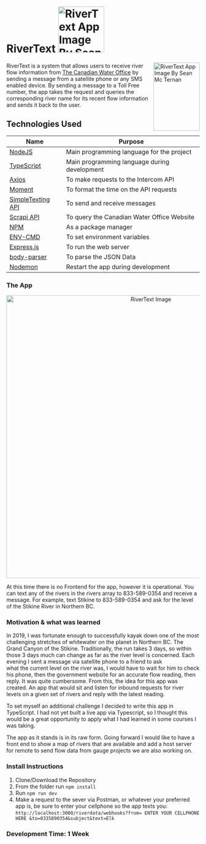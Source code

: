 # RiverText <a href="https://github.com/SeanMcTernan" target="_blank"><img src="https://raw.githubusercontent.com/SeanMcTernan/SeanMcTernan/7c1dcc08830e2087866a9d06c1f37d7b431edf82/ReadMe_Images/ReadMe_Badge_Small.svg" alt="RiverText App Image By Sean Mc Ternan" width="120"/></a>


<img src="https://raw.githubusercontent.com/SeanMcTernan/SeanMcTernan/f481c32fdf59e90a360fae91bf47eedad2ae3f38/ReadMe_Images/RiverText/RiverText.svg" align="right"
     alt="RiverText App Image By Sean Mc Ternan" width="120" height="178">


RiverText is a system that allows users to receive river flow information from <a href="https://wateroffice.ec.gc.ca/mainmenu/real_time_data_index_e.html" target="_blank">The Canadian Water Office</a> by sending a message from a satellite phone or any SMS enabled device. By sending a message to a Toll Free number, the app takes the request and queries the corresponding river name for its recent flow information and sends it back to the user.


## Technologies Used
| Name                                                        | Purpose                                                                                                    |
| ----------------------------------------------------------- | ---------------------------------------------------------------------------------------------------------- |
| [NodeJS](https://nodejs.org/en/)         | Main programming language for the project |
| [TypeScript](https://www.typescriptlang.org/)         | Main programming language during development|
| [Axios](https://www.npmjs.com/package/axios)                      | To make requests to the Intercom API |
| [Moment](https://momentjs.com/)                      | To format the time on the API requests |
| [SimpleTexting API](https://www.simpletexting.com) | To send and receive messages                                                          |
| [Scrapi API](https://scrap2api.web.app/d)                     | To query the Canadian Water Office Website                                                                                     |
| [NPM](https://www.npmjs.com/)                                | As a package manager                                                         |
| [ENV-CMD](https://www.npmjs.com/package/env-cmd)                     | To set environment variables                                                                                                 |
| [Express.js](https://expressjs.com/)                            | To run the web server                                                                                      |
| [body-parser](https://www.npmjs.com/package/body-parser)                                   | To parse the JSON Data
| [Nodemon](https://www.npmjs.com/package/nodemon)                            | Restart the app during development             

### The App

<p align="center">
  <img src="https://github.com/SeanMcTernan/SeanMcTernan/blob/master/ReadMe_Images/RiverText/RiverText.jpg?raw=true" alt="RiverText Image" width="738">
</p>

At this time there is no Frontend for the app, however it is operational. You can text any of the rivers in the rivers array to 833-589-0354 and receive a message. For example, text Stikine to 833-589-0354 and ask for the level of the Stikine River in Northern BC.


### Motivation & what was learned

In 2019, I was fortunate enough to successfully kayak down one of the most challenging stretches of whitewater on the planet in Northern BC. The Grand Canyon of the Stikine. Traditionally, the run takes 3 days, so within those 3 days much can change as far as the river level is concerned. Each evening I sent a message via satellite phone to a friend to ask what the current level on the river was, I would have to wait for him to check his phone, then the government website for an accurate flow reading, then reply. It was quite cumbersome. From this, the idea for this app was created. An app that would sit and listen for inbound requests for river levels on a given set of rivers and reply with the latest reading. 

To set myself an additional challenge I decided to write this app in TypeScript. I had not yet built a live app via Typescript, so I thought this would be a great opportunity to apply what I had learned in some courses I was taking. 
 
The app as it stands is in its raw form. Going forward I would like to have a front end to show a map of rivers that are available and add a host server for remote to send flow data from gauge projects we are also working on. 

### Install Instructions

1. Clone/Download the Repository 
2. From the folder run `npm install`
3. Run `npm run dev`
4. Make a request to the sever via Postman, or whatever your preferred app is, be sure to enter your cellphone so the app texts you: 
`http://localhost:3000/riverdata/webhooks?from= ENTER YOUR CELLPHONE HERE &to=8335890354&subject&text=Elk`

### Development Time: 1 Week
